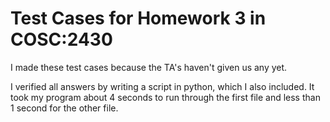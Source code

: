# Test Cases for Homework 3 in COSC:2430


I made these test cases because the TA's haven't given us any yet.

I verified all answers by writing a script in python, which I also included.
It took my program about 4 seconds to run through the first file and less than 1 second for the other file.










